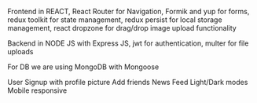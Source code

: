 Frontend in REACT, React Router for Navigation, Formik and yup for forms, redux toolkit for state management, redux persist for local storage management, react dropzone for drag/drop image upload functionality

Backend in NODE JS with Express JS, jwt for authentication, multer for file uploads

For DB we are using MongoDB with Mongoose

User Signup with profile picture
Add friends
News Feed
Light/Dark modes
Mobile responsive
